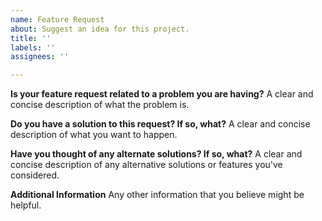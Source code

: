 ```yaml
---
name: Feature Request
about: Suggest an idea for this project.
title: ''
labels: ''
assignees: ''

---
```


**Is your feature request related to a problem you are having?**
A clear and concise description of what the problem is.

**Do you have a solution to this request? If so, what?**
A clear and concise description of what you want to happen.

**Have you thought of any alternate solutions? If so, what?**
A clear and concise description of any alternative solutions or features you've considered.

**Additional Information**
Any other information that you believe might be helpful.
